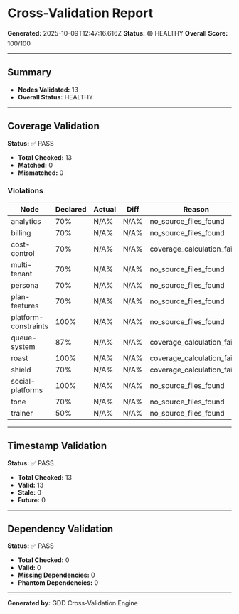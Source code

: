 # Cross-Validation Report

**Generated:** 2025-10-09T12:47:16.616Z
**Status:** 🟢 HEALTHY
**Overall Score:** 100/100

---

## Summary

- **Nodes Validated:** 13
- **Overall Status:** HEALTHY

---

## Coverage Validation

**Status:** ✅ PASS

- **Total Checked:** 13
- **Matched:** 0
- **Mismatched:** 0

### Violations

| Node | Declared | Actual | Diff | Reason |
|------|----------|--------|------|--------|
| analytics | 70% | N/A% | N/A% | no_source_files_found |
| billing | 70% | N/A% | N/A% | no_source_files_found |
| cost-control | 70% | N/A% | N/A% | coverage_calculation_failed |
| multi-tenant | 70% | N/A% | N/A% | no_source_files_found |
| persona | 70% | N/A% | N/A% | no_source_files_found |
| plan-features | 70% | N/A% | N/A% | no_source_files_found |
| platform-constraints | 100% | N/A% | N/A% | no_source_files_found |
| queue-system | 87% | N/A% | N/A% | coverage_calculation_failed |
| roast | 100% | N/A% | N/A% | coverage_calculation_failed |
| shield | 70% | N/A% | N/A% | coverage_calculation_failed |
| social-platforms | 100% | N/A% | N/A% | no_source_files_found |
| tone | 70% | N/A% | N/A% | no_source_files_found |
| trainer | 50% | N/A% | N/A% | no_source_files_found |

---

## Timestamp Validation

**Status:** ✅ PASS

- **Total Checked:** 13
- **Valid:** 13
- **Stale:** 0
- **Future:** 0

---

## Dependency Validation

**Status:** ✅ PASS

- **Total Checked:** 0
- **Valid:** 0
- **Missing Dependencies:** 0
- **Phantom Dependencies:** 0

---

**Generated by:** GDD Cross-Validation Engine
